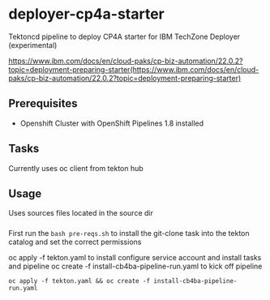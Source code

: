 # deployer-cp4a-starter

Tektoncd pipeline to deploy CP4A starter for IBM TechZone Deployer (experimental)

https://www.ibm.com/docs/en/cloud-paks/cp-biz-automation/22.0.2?topic=deployment-preparing-starter(https://www.ibm.com/docs/en/cloud-paks/cp-biz-automation/22.0.2?topic=deployment-preparing-starter)

## Prerequisites

- Openshift Cluster with OpenShift Pipelines 1.8 installed

## Tasks

Currently uses oc client from tekton hub

## Usage
Uses sources files located in the source dir

###
First run the `bash pre-reqs.sh` to install the git-clone task into the tekton catalog and set the correct permissions 

oc apply -f tekton.yaml to install configure service account and install tasks and pipeline
oc create -f install-cb4ba-pipeline-run.yaml to kick off pipeline

`oc apply -f tekton.yaml && oc create -f install-cb4ba-pipeline-run.yaml`